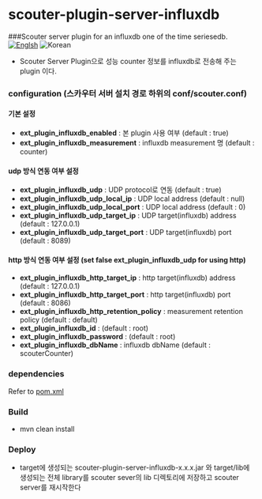# scouter-plugin-server-influxdb
###Scouter server plugin for an influxdb one of the time seriesedb.
[![Englsh](https://img.shields.io/badge/language-English-red.svg)](README.md) ![Korean](https://img.shields.io/badge/language-Korean-blue.svg)

- Scouter Server Plugin으로 성능 counter 정보를 influxdb로 전송해 주는 plugin 이다.

### configuration (스카우터 서버 설치 경로 하위의 conf/scouter.conf)
#### 기본 설정
* **ext_plugin_influxdb_enabled** : 본 plugin 사용 여부 (default : true)
* **ext_plugin_influxdb_measurement** : influxdb measurement 명 (default : counter)

#### udp 방식 연동 여부 설정
* **ext_plugin_influxdb_udp** : UDP protocol로 연동 (default : true)
* **ext_plugin_influxdb_udp_local_ip** : UDP local address (default : null)
* **ext_plugin_influxdb_udp_local_port** : UDP local address (default : 0)
* **ext_plugin_influxdb_udp_target_ip** : UDP target(influxdb) address (default : 127.0.0.1)
* **ext_plugin_influxdb_udp_target_port** : UDP target(influxdb) port (default : 8089)

#### http 방식 연동 여부 설정 (set false **ext_plugin_influxdb_udp** for using http)
* **ext_plugin_influxdb_http_target_ip** : http target(influxdb) address (default : 127.0.0.1)
* **ext_plugin_influxdb_http_target_port** : http target(influxdb) port (default : 8086)
* **ext_plugin_influxdb_http_retention_policy** : measurement retention policy (default : default)
* **ext_plugin_influxdb_id** : (default : root)
* **ext_plugin_influxdb_password** : (default : root)
* **ext_plugin_influxdb_dbName** : influxdb dbName (default : scouterCounter)
    
### dependencies
Refer to [pom.xml](./pom.xml)

### Build
 - mvn clean install
    
### Deploy
 - target에 생성되는 scouter-plugin-server-influxdb-x.x.x.jar 와 target/lib에 생성되는 전체 library를 scouter sever의 lib 디렉토리에 저장하고 scouter server를 재시작한다

